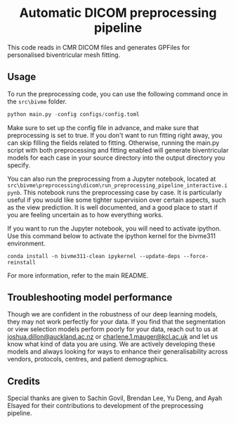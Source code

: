 <div align="center">

# Automatic DICOM preprocessing pipeline

</div>

This code reads in CMR DICOM files and generates GPFiles for personalised biventricular mesh fitting.

## Usage

To run the preprocessing code, you can use the following command once in the `src\bivme` folder.

```python
python main.py -config configs/config.toml
```

Make sure to set up the config file in advance, and make sure that preprocessing is set to true. If you don't want to run fitting right away, you can skip filling the fields related to fitting. Otherwise, running the main.py script with both preprocessing and fitting enabled will generate biventricular models for each case in your source directory into the output directory you specify. 

You can also run the preprocessing from a Jupyter notebook, located at `src\bivme\preprocessing\dicom\run_preprocessing_pipeline_interactive.ipynb`. This notebook runs the preprocessing case by case. It is particularly useful if you would like some tighter supervision over certain aspects, such as the view prediction. It is well documented, and a good place to start if you are feeling uncertain as to how everything works. 

If you want to run the Jupyter notebook, you will need to activate ipython. Use this command below to activate the ipython kernel for the bivme311 environment.

```
conda install -n bivme311-clean ipykernel --update-deps --force-reinstall
```

For more information, refer to the main README. 

## Troubleshooting model performance
Though we are confident in the robustness of our deep learning models, they may not work perfectly for your data. If you find that the segmentation or view selection models perform poorly for your data, reach out to us at [joshua.dillon@auckland.ac.nz](joshua.dillon@auckland.ac.nz) or [charlene.1.mauger@kcl.ac.uk](charlene.1.mauger@kcl.ac.uk) and let us know what kind of data you are using. We are actively developing these models and always looking for ways to enhance their generalisability across vendors, protocols, centres, and patient demographics.


## Credits

Special thanks are given to Sachin Govil, Brendan Lee, Yu Deng, and Ayah Elsayed for their contributions to development of the preprocessing pipeline. 
